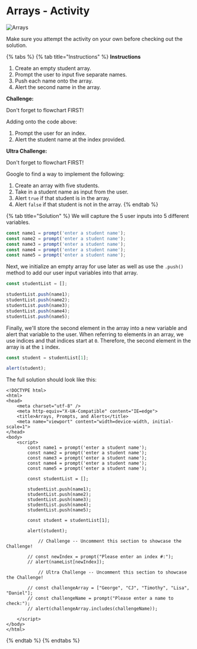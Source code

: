 # Arrays - Activity

![Arrays](../../../.gitbook/assets/image%20%284%29.png)

Make sure you attempt the activity on your own before checking out the solution.

{% tabs %}
{% tab title="Instructions" %}
**Instructions**

1. Create an empty student array.
2. Prompt the user to input five separate names.
3. Push each name onto the array.
4. Alert the second name in the array.

**Challenge:**

Don't forget to flowchart FIRST!

Adding onto the code above:

1. Prompt the user for an index.
2. Alert the student name at the index provided.

**Ultra Challenge:**

Don't forget to flowchart FIRST!

Google to find a way to implement the following:

1. Create an array with five students.
2. Take in a student name as input from the user.
3. Alert `true` if that student is in the array.
4. Alert `false` if that student is not in the array.
{% endtab %}

{% tab title="Solution" %}
We will capture the 5 user inputs into 5 different variables.

```javascript
const name1 = prompt('enter a student name');
const name2 = prompt('enter a student name');
const name3 = prompt('enter a student name');
const name4 = prompt('enter a student name');
const name5 = prompt('enter a student name');
```

Next, we initialize an empty array for use later as well as use the `.push()` method to add our user input variables into that array.

```javascript
const studentList = [];

studentList.push(name1);
studentList.push(name2);
studentList.push(name3);
studentList.push(name4);
studentList.push(name5);
```

Finally, we'll store the second element in the array into a new variable and alert that variable to the user. When referring to elements in an array, we use indices and that indices start at `0`. Therefore, the second element in the array is at the `1` index.

```javascript
const student = studentList[1];

alert(student);
```

The full solution should look like this:

```markup
<!DOCTYPE html>
<html>
<head>
    <meta charset="utf-8" />
    <meta http-equiv="X-UA-Compatible" content="IE=edge">
    <title>Arrays, Prompts, and Alerts</title>
    <meta name="viewport" content="width=device-width, initial-scale=1">
</head>
<body>
    <script>
        const name1 = prompt('enter a student name');
        const name2 = prompt('enter a student name');
        const name3 = prompt('enter a student name');
        const name4 = prompt('enter a student name');
        const name5 = prompt('enter a student name');
        
        const studentList = [];
        
        studentList.push(name1);
        studentList.push(name2);
        studentList.push(name3);
        studentList.push(name4);
        studentList.push(name5);
        
        const student = studentList[1];
        
        alert(student);

            // Challenge -- Uncomment this section to showcase the Challenge!

        // const newIndex = prompt("Please enter an index #:");
        // alert(nameList[newIndex]);

            // Ultra Challenge -- Uncomment this section to showcase the Challenge!

        // const challengeArray = ["George", "CJ", "Timothy", "Lisa", "Daniel"];
        // const challengeName = prompt("Please enter a name to check:");
        // alert(challengeArray.includes(challengeName));

    </script>
</body>
</html>
```
{% endtab %}
{% endtabs %}


